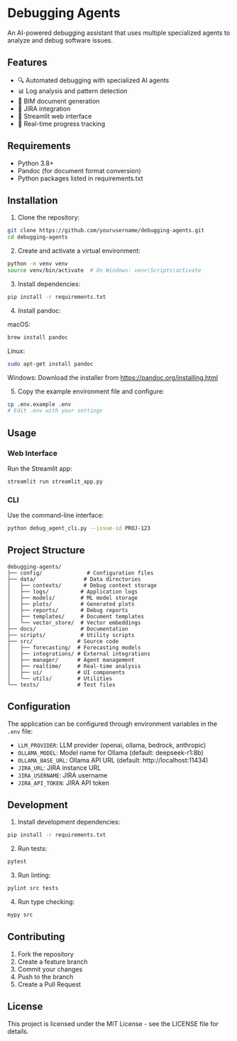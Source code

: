 # Debugging Agents

An AI-powered debugging assistant that uses multiple specialized agents to analyze and debug software issues.

## Features

- 🔍 Automated debugging with specialized AI agents
- 📊 Log analysis and pattern detection
- 📝 BIM document generation
- 🎯 JIRA integration
- 🚀 Streamlit web interface
- 🔄 Real-time progress tracking

## Requirements

- Python 3.8+
- Pandoc (for document format conversion)
- Python packages listed in requirements.txt

## Installation

1. Clone the repository:
```bash
git clone https://github.com/yourusername/debugging-agents.git
cd debugging-agents
```

2. Create and activate a virtual environment:
```bash
python -m venv venv
source venv/bin/activate  # On Windows: venv\Scripts\activate
```

3. Install dependencies:
```bash
pip install -r requirements.txt
```

4. Install pandoc:

macOS:
```bash
brew install pandoc
```

Linux:
```bash
sudo apt-get install pandoc
```

Windows:
Download the installer from https://pandoc.org/installing.html

5. Copy the example environment file and configure:
```bash
cp .env.example .env
# Edit .env with your settings
```

## Usage

### Web Interface

Run the Streamlit app:
```bash
streamlit run streamlit_app.py
```

### CLI

Use the command-line interface:
```bash
python debug_agent_cli.py --issue-id PROJ-123
```

## Project Structure

```
debugging-agents/
├── config/              # Configuration files
├── data/               # Data directories
│   ├── contexts/       # Debug context storage
│   ├── logs/          # Application logs
│   ├── models/        # ML model storage
│   ├── plots/         # Generated plots
│   ├── reports/       # Debug reports
│   ├── templates/     # Document templates
│   └── vector_store/  # Vector embeddings
├── docs/              # Documentation
├── scripts/           # Utility scripts
├── src/              # Source code
│   ├── forecasting/  # Forecasting models
│   ├── integrations/ # External integrations
│   ├── manager/      # Agent management
│   ├── realtime/     # Real-time analysis
│   ├── ui/           # UI components
│   └── utils/        # Utilities
└── tests/            # Test files
```

## Configuration

The application can be configured through environment variables in the `.env` file:

- `LLM_PROVIDER`: LLM provider (openai, ollama, bedrock, anthropic)
- `OLLAMA_MODEL`: Model name for Ollama (default: deepseek-r1:8b)
- `OLLAMA_BASE_URL`: Ollama API URL (default: http://localhost:11434)
- `JIRA_URL`: JIRA instance URL
- `JIRA_USERNAME`: JIRA username
- `JIRA_API_TOKEN`: JIRA API token

## Development

1. Install development dependencies:
```bash
pip install -r requirements.txt
```

2. Run tests:
```bash
pytest
```

3. Run linting:
```bash
pylint src tests
```

4. Run type checking:
```bash
mypy src
```

## Contributing

1. Fork the repository
2. Create a feature branch
3. Commit your changes
4. Push to the branch
5. Create a Pull Request

## License

This project is licensed under the MIT License - see the LICENSE file for details. 